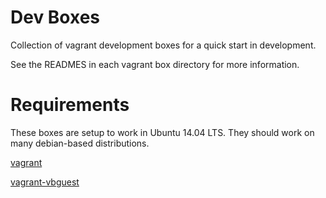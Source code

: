 # Dev Boxes

Collection of vagrant development boxes for a quick start in development.

See the READMES in each vagrant box directory for more information.

# Requirements

These boxes are setup to work in Ubuntu 14.04 LTS. They should work on many debian-based distributions.

[vagrant](https://www.vagrantup.com/downloads.html "Download Vagrant")

[vagrant-vbguest](https://github.com/dotless-de/vagrant-vbguest "vagrant vbguest plugin")

